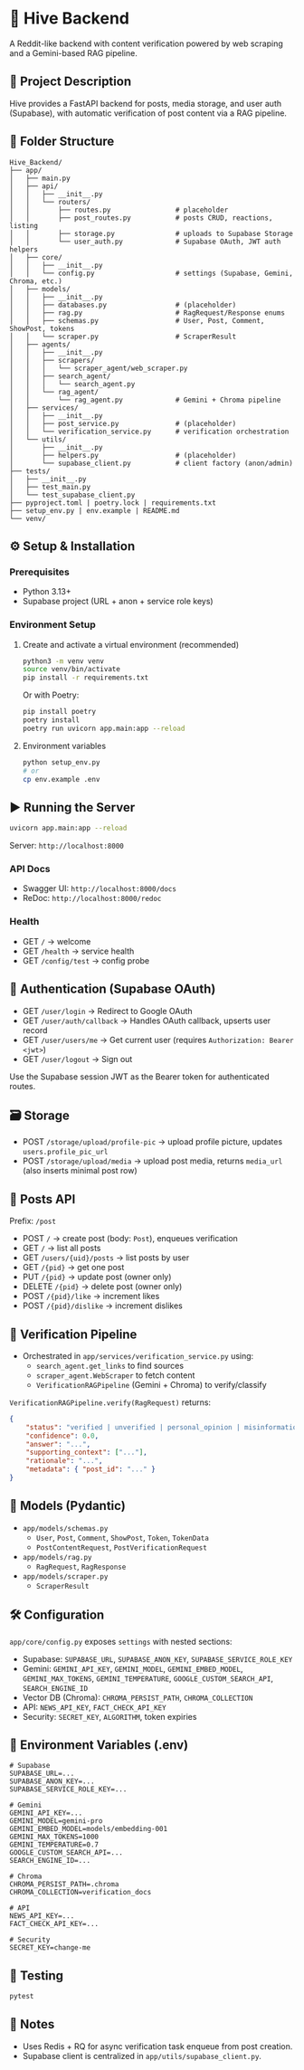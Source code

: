 # 🐝 Hive Backend

A Reddit-like backend with content verification powered by web scraping and a Gemini-based RAG pipeline.

## 📖 Project Description

Hive provides a FastAPI backend for posts, media storage, and user auth (Supabase), with automatic verification of post content via a RAG pipeline.

## 📂 Folder Structure

```
Hive_Backend/
├── app/
│   ├── main.py
│   ├── api/
│   │   ├── __init__.py
│   │   └── routers/
│   │       ├── routes.py                # placeholder
│   │       ├── post_routes.py           # posts CRUD, reactions, listing
│   │       ├── storage.py               # uploads to Supabase Storage
│   │       └── user_auth.py             # Supabase OAuth, JWT auth helpers
│   ├── core/
│   │   ├── __init__.py
│   │   └── config.py                    # settings (Supabase, Gemini, Chroma, etc.)
│   ├── models/
│   │   ├── __init__.py
│   │   ├── databases.py                 # (placeholder)
│   │   ├── rag.py                       # RagRequest/Response enums
│   │   ├── schemas.py                   # User, Post, Comment, ShowPost, tokens
│   │   └── scraper.py                   # ScraperResult
│   ├── agents/
│   │   ├── __init__.py
│   │   ├── scrapers/
│   │   │   └── scraper_agent/web_scraper.py
│   │   ├── search_agent/
│   │   │   └── search_agent.py
│   │   └── rag_agent/
│   │       └── rag_agent.py             # Gemini + Chroma pipeline
│   ├── services/
│   │   ├── __init__.py
│   │   ├── post_service.py              # (placeholder)
│   │   └── verification_service.py      # verification orchestration
│   └── utils/
│       ├── __init__.py
│       ├── helpers.py                   # (placeholder)
│       └── supabase_client.py           # client factory (anon/admin)
├── tests/
│   ├── __init__.py
│   ├── test_main.py
│   └── test_supabase_client.py
├── pyproject.toml | poetry.lock | requirements.txt
├── setup_env.py | env.example | README.md
└── venv/
```

## ⚙️ Setup & Installation

### Prerequisites

-   Python 3.13+
-   Supabase project (URL + anon + service role keys)

### Environment Setup

1. Create and activate a virtual environment (recommended)

    ```bash
    python3 -m venv venv
    source venv/bin/activate
    pip install -r requirements.txt
    ```

    Or with Poetry:

    ```bash
    pip install poetry
    poetry install
    poetry run uvicorn app.main:app --reload
    ```

2. Environment variables

    ```bash
    python setup_env.py
    # or
    cp env.example .env
    ```

## ▶️ Running the Server

```bash
uvicorn app.main:app --reload
```

Server: `http://localhost:8000`

### API Docs

-   Swagger UI: `http://localhost:8000/docs`
-   ReDoc: `http://localhost:8000/redoc`

### Health

-   GET `/` → welcome
-   GET `/health` → service health
-   GET `/config/test` → config probe

## 🔐 Authentication (Supabase OAuth)

-   GET `/user/login` → Redirect to Google OAuth
-   GET `/user/auth/callback` → Handles OAuth callback, upserts user record
-   GET `/user/users/me` → Get current user (requires `Authorization: Bearer <jwt>`)
-   GET `/user/logout` → Sign out

Use the Supabase session JWT as the Bearer token for authenticated routes.

## 🗃️ Storage

-   POST `/storage/upload/profile-pic` → upload profile picture, updates `users.profile_pic_url`
-   POST `/storage/upload/media` → upload post media, returns `media_url` (also inserts minimal post row)

## 📝 Posts API

Prefix: `/post`

-   POST `/` → create post (body: `Post`), enqueues verification
-   GET `/` → list all posts
-   GET `/users/{uid}/posts` → list posts by user
-   GET `/{pid}` → get one post
-   PUT `/{pid}` → update post (owner only)
-   DELETE `/{pid}` → delete post (owner only)
-   POST `/{pid}/like` → increment likes
-   POST `/{pid}/dislike` → increment dislikes

## 🧠 Verification Pipeline

-   Orchestrated in `app/services/verification_service.py` using:
    -   `search_agent.get_links` to find sources
    -   `scraper_agent.WebScraper` to fetch content
    -   `VerificationRAGPipeline` (Gemini + Chroma) to verify/classify

`VerificationRAGPipeline.verify(RagRequest)` returns:

```json
{
    "status": "verified | unverified | personal_opinion | misinformation | factual_error | other",
    "confidence": 0.0,
    "answer": "...",
    "supporting_context": ["..."],
    "rationale": "...",
    "metadata": { "post_id": "..." }
}
```

## 🧱 Models (Pydantic)

-   `app/models/schemas.py`
    -   `User`, `Post`, `Comment`, `ShowPost`, `Token`, `TokenData`
    -   `PostContentRequest`, `PostVerificationRequest`
-   `app/models/rag.py`
    -   `RagRequest`, `RagResponse`
-   `app/models/scraper.py`
    -   `ScraperResult`

## 🛠️ Configuration

`app/core/config.py` exposes `settings` with nested sections:

-   Supabase: `SUPABASE_URL`, `SUPABASE_ANON_KEY`, `SUPABASE_SERVICE_ROLE_KEY`
-   Gemini: `GEMINI_API_KEY`, `GEMINI_MODEL`, `GEMINI_EMBED_MODEL`, `GEMINI_MAX_TOKENS`, `GEMINI_TEMPERATURE`, `GOOGLE_CUSTOM_SEARCH_API`, `SEARCH_ENGINE_ID`
-   Vector DB (Chroma): `CHROMA_PERSIST_PATH`, `CHROMA_COLLECTION`
-   API: `NEWS_API_KEY`, `FACT_CHECK_API_KEY`
-   Security: `SECRET_KEY`, `ALGORITHM`, token expiries

## 🔧 Environment Variables (.env)

```env
# Supabase
SUPABASE_URL=...
SUPABASE_ANON_KEY=...
SUPABASE_SERVICE_ROLE_KEY=...

# Gemini
GEMINI_API_KEY=...
GEMINI_MODEL=gemini-pro
GEMINI_EMBED_MODEL=models/embedding-001
GEMINI_MAX_TOKENS=1000
GEMINI_TEMPERATURE=0.7
GOOGLE_CUSTOM_SEARCH_API=...
SEARCH_ENGINE_ID=...

# Chroma
CHROMA_PERSIST_PATH=.chroma
CHROMA_COLLECTION=verification_docs

# API
NEWS_API_KEY=...
FACT_CHECK_API_KEY=...

# Security
SECRET_KEY=change-me
```

## 🧪 Testing

```bash
pytest
```

## 📄 Notes

-   Uses Redis + RQ for async verification task enqueue from post creation.
-   Supabase client is centralized in `app/utils/supabase_client.py`.
